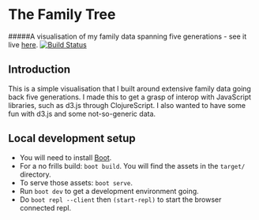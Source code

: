 # The Family Tree

#####A visualisation of my family data spanning five generations - see it live [here](http://the-family-tree.divshot.io/).
[![Build Status](https://travis-ci.org/kgxsz/the-family-tree.svg?branch=master)](https://travis-ci.org/kgxsz/the-family-tree)

## Introduction
This is a simple visualisation that I built around extensive family data going back five generations. I made this to get a grasp of interop with JavaScript libraries, such as d3.js through ClojureScript. I also wanted to have some fun with d3.js and some not-so-generic data.

## Local development setup

- You will need to install [Boot](https://github.com/boot-clj/boot#install).
- For a no frills build: `boot build`. You will find the assets in the `target/` directory.
- To serve those assets: `boot serve`.
- Run `boot dev` to get a development environment going.
- Do `boot repl --client` then `(start-repl)` to start the browser connected repl.
